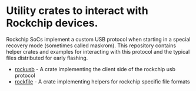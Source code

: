 # Utility crates to interact with Rockchip devices.

Rockchip SoCs implement a custom USB protocol when starting in a special
recovery mode (sometimes called maskrom). This repository contains helper
crates and examples for interacting with this protocol and the typical files
distributed for early flashing.

* [rockusb](rockusb/README.md) - A crate implementing the client side of the rockchip usb protocol
* [rockfile](rockfile/README.md) - A crate implementing helpers for rockchip specific file formats
